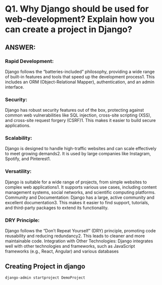 # Q1. Why Django should be used for web-development? Explain how you can create a project in Django?

## ANSWER:

### Rapid Development:

Django follows the “batteries-included” philosophy, providing a wide range of built-in features and tools that speed up the development process1. This includes an ORM (Object-Relational Mapper), authentication, and an admin interface.

### Security:

Django has robust security features out of the box, protecting against common web vulnerabilities like SQL injection, cross-site scripting (XSS), and cross-site request forgery (CSRF)1. This makes it easier to build secure applications.

### Scalability:

Django is designed to handle high-traffic websites and can scale effectively to meet growing demands2. It is used by large companies like Instagram, Spotify, and Pinterest1.

### Versatility:

Django is suitable for a wide range of projects, from simple websites to complex web applications1. It supports various use cases, including content management systems, social networks, and scientific computing platforms.
Community and Documentation:
Django has a large, active community and excellent documentation3. This makes it easier to find support, tutorials, and third-party packages to extend its functionality.

### DRY Principle:

Django follows the “Don’t Repeat Yourself” (DRY) principle, promoting code reusability and reducing redundancy2. This leads to cleaner and more maintainable code.
Integration with Other Technologies:
Django integrates well with other technologies and frameworks, such as JavaScript frameworks (e.g., React, Angular) and various databases

## Creating Project in django

```
django-admin startproject DemoProject
```
